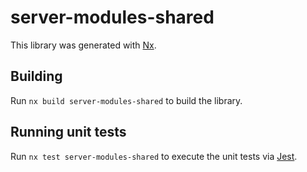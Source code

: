 # server-modules-shared

This library was generated with [Nx](https://nx.dev).

## Building

Run `nx build server-modules-shared` to build the library.

## Running unit tests

Run `nx test server-modules-shared` to execute the unit tests via [Jest](https://jestjs.io).

